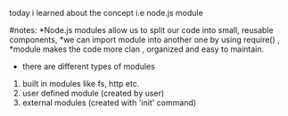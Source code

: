 today i learned about the concept i.e node.js module


#notes:
*Node.js modules allow us to split our code into small, reusable components,
*we can import module into another one by using require() ,
*module makes the code more clan , organized and easy to maintain.

* there are different types of modules 
1) built in modules like fs, http etc.
2) user defined module (created by user)
3) external modules (created with 'init' command)









